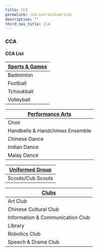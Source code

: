 ```yaml
---
title: CCA
permalink: /co-curriculum/cca/
description: ""
third_nav_title: CCA
---
```

### **CCA**

#### **CCA List**



| [**Sports & Games**](https://staging.d3fekdgm769s09.amplifyapp.com/co-curriculum/cca/sports-and-games/) |
| -------- |
| Badminton |
Football |
| Tchoukball |
| Volleyball |


| [**Performance Arts**](https://staging.d3fekdgm769s09.amplifyapp.com/co-curriculum/cca/performing-arts/)|
| -------- |
| Choir |
| Handbells & Handchimes Ensemble |
| Chinese Dance |
| Indian Dance |
| Malay Dance |


| [**Uniformed Group**](https://staging.d3fekdgm769s09.amplifyapp.com/co-curriculum/cca/uniformed-group/)|
| -------- |
| Scouts/Cub Scouts |


[**Clubs**](https://staging.d3fekdgm769s09.amplifyapp.com/co-curriculum/cca/clubs/)|
| -------- |
| Art Club |
| Chinese Cultural Club |
| Information & Communication Club |
| Library |
| Robotics Club |
| Speech & Drama Club |